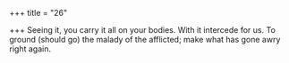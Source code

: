 +++
title = "26"

+++
Seeing it, you carry it all on your bodies. With it intercede for us. To ground (should go) the malady of the afflicted; make what has gone  awry right again.